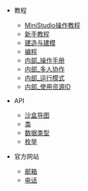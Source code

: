 <!-- _navbar.md 上面的导航栏  -->
* 教程

  * [MiniStudio操作教程](/Tutorials/Introduce/AboutMiniStudio)
  * [新手教程](/Tutorials/Introduce/OverView.md)
  * [建造与建模](/Tutorials/Build/OverView.md)
  * [编程](/Tutorials/Program/Programming.md)
  * [内部_操作手册](/Tutorials/Program/Programming.md)
  * [内部_多人协作](/Tutorials/Program/Programming.md)
  * [内部_运行模式](/Tutorials/Program/Programming.md)
  * [内部_使用资源ID](/Tutorials/Program/Programming.md)
  

  <!--* [人物](https://mini1.feishu.cn/wiki/wikcnAfwq9jj0awEhhEzSuXk2ef)
  * [发布](https://mini1.feishu.cn/wiki/wikcnAfwq9jj0awEhhEzSuXk2ef)
  * [Studio工具](https://mini1.feishu.cn/wiki/wikcnAfwq9jj0awEhhEzSuXk2ef)
  * [云服](https://mini1.feishu.cn/wiki/wikcnAfwq9jj0awEhhEzSuXk2ef)
  * [资源](https://mini1.feishu.cn/wiki/wikcnAfwq9jj0awEhhEzSuXk2ef) -->

* API
  * <a href="Api/Class/Summary.html">沙盒导图</a>
  * [类](/Api/Class/Script/LocalScriptNode.md)
  * [数据类型](/Api/DataType/Bool.md)
  * [枚举](/Api/Enumerate/Sound/EnumDefaultSound.md)

* 官方网站
  * [邮箱]()
  * [电话]()

